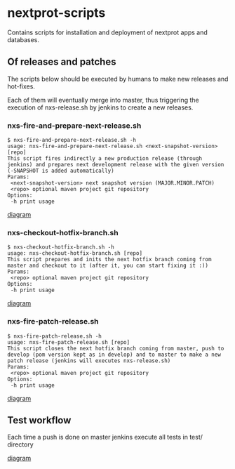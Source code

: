 # nextprot-scripts

Contains scripts for installation and deployment of nextprot apps and databases.

## Of releases and patches

The scripts below should be executed by humans to make new releases and hot-fixes.

Each of them will eventually merge into master, thus triggering the execution of nxs-release.sh by jenkins 
to create a new releases.

### nxs-fire-and-prepare-next-release.sh

```
$ nxs-fire-and-prepare-next-release.sh -h
usage: nxs-fire-and-prepare-next-release.sh <next-snapshot-version> [repo]
This script fires indirectly a new production release (through jenkins) and prepares next development release with the given version (-SNAPSHOT is added automatically)
Params:
 <next-snapshot-version> next snapshot version (MAJOR.MINOR.PATCH)
 <repo> optional maven project git repository
Options:
 -h print usage
```

[diagram](doc/fire-and-prepare-next-release.html)
 
### nxs-checkout-hotfix-branch.sh

```
$ nxs-checkout-hotfix-branch.sh -h
usage: nxs-checkout-hotfix-branch.sh [repo]
This script prepares and inits the next hotfix branch coming from master and checkout to it (after it, you can start fixing it :))
Params:
 <repo> optional maven project git repository
Options:
 -h print usage
```

[diagram](doc/checkout-hotfix-branch.html)

### nxs-fire-patch-release.sh

```
$ nxs-fire-patch-release.sh -h
usage: nxs-fire-patch-release.sh [repo]
This script closes the next hotfix branch coming from master, push to develop (pom version kept as in develop) and to master to make a new patch release (jenkins will executes nxs-release.sh)
Params:
 <repo> optional maven project git repository
Options:
 -h print usage
```

[diagram](doc/fire-patch-release.html)

## Test workflow

Each time a push is done on master jenkins execute all tests in test/ directory

[diagram](doc/test-workflow.html)